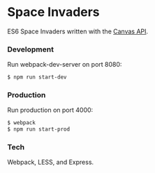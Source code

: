 # Space Invaders

ES6 Space Invaders written with the [Canvas API](https://developer.mozilla.org/en-US/docs/Web/API/Canvas_API).

### Development

Run webpack-dev-server on port 8080:

```sh
$ npm run start-dev
```

### Production
Run production on port 4000:

```sh
$ webpack
$ npm run start-prod
```
### Tech
Webpack, LESS, and Express.
